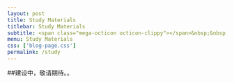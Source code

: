 ```yaml
---
layout: post
title: Study Materials
titlebar: Study Materials
subtitle: <span class="mega-octicon octicon-clippy"></span>&nbsp;&nbsp; 学习资料库
menu: Study Materials
css: ['blog-page.css']
permalink: /study
---
```


##建设中，敬请期待。。




